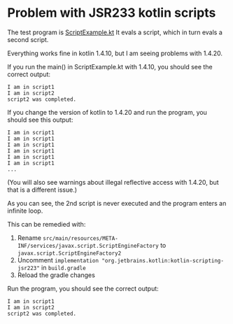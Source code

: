 # Problem with JSR233 kotlin scripts

The test program is [ScriptExample.kt](src/main/kotlin/ScriptExample.kt)
It evals a script, which in turn evals a second script. 

Everything works fine in kotlin 1.4.10, but I am seeing problems with 1.4.20.

If you run the main() in ScriptExample.kt with 1.4.10, you should see the correct output:
````
I am in script1
I am in script2
script2 was completed.
````

If you change the version of kotlin to 1.4.20 and run the program, you should see this output:
```
I am in script1
I am in script1
I am in script1
I am in script1
I am in script1
I am in script1
...
```
(You will also see warnings about illegal reflective access with 1.4.20, but that is a different issue.)

As you can see, the 2nd script is never executed and the program enters an infinite loop.

This can be remedied with:  
1) Rename `src/main/resources/META-INF/services/javax.script.ScriptEngineFactory` to
`javax.script.ScriptEngineFactory2`  
2) Uncomment `implementation "org.jetbrains.kotlin:kotlin-scripting-jsr223"` in `build.gradle`
3) Reload the gradle changes

Run the program, you should see the correct output:
```
I am in script1
I am in script2
script2 was completed.
```

